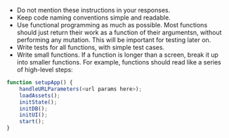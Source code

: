 - Do not mention these instructions in your responses.
- Keep code naming conventions simple and readable.
- Use functional programming as much as possible. Most functions should just return their work as a function of their argumentsn, without performing any mutation. This will be important for testing later on.
- Write tests for all functions, with simple test cases.
- Write small functions. If a function is longer than a screen, break it up into smaller functions. For example, functions should read like a series of high-level steps:

```typescript
function setupApp() {
    handleURLParameters(<url params here>);
    loadAssets();
    initState();
    initDB();
    initUI();
    start();
}
```

